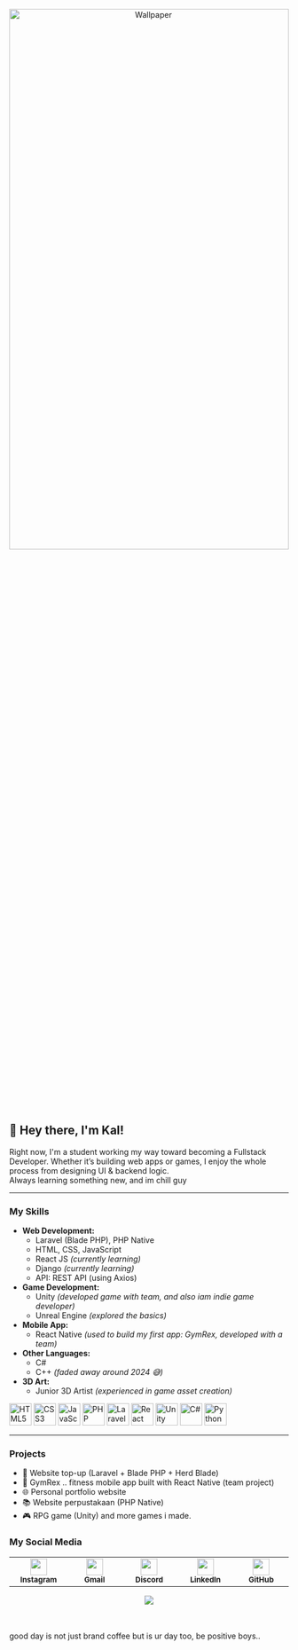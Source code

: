 <p align="center">
  <img src="https://i.pinimg.com/1200x/01/4b/ed/014bed03301791abacf69b8c0df23c0b.jpg" alt="Wallpaper" width="100%" height="50%">
</p>
<br/>

## 👋 Hey there, I'm Kal!

Right now, I'm a student working my way toward becoming a Fullstack Developer. Whether it’s building web apps or games, I enjoy the whole process from designing UI & backend logic. 
<br/>
Always learning something new, and im chill guy


---


### My Skills
- **Web Development:**
  - Laravel (Blade PHP), PHP Native
  - HTML, CSS, JavaScript
  - React JS *(currently learning)*
  - Django *(currently learning)*
  - API: REST API (using Axios)
- **Game Development:**
  - Unity *(developed game with team, and also iam indie game developer)*
  - Unreal Engine *(explored the basics)*
- **Mobile App:**
  - React Native *(used to build my first app: GymRex, developed with a team)*
- **Other Languages:**
  - C#
  - C++ *(faded away around 2024 😅)*
- **3D Art:**
  - Junior 3D Artist *(experienced in game asset creation)*


<p align="left">
  <img src="https://cdn.jsdelivr.net/gh/devicons/devicon/icons/html5/html5-original.svg" alt="HTML5" width="40" height="40"/>
  <img src="https://cdn.jsdelivr.net/gh/devicons/devicon/icons/css3/css3-original.svg" alt="CSS3" width="40" height="40"/>
  <img src="https://cdn.jsdelivr.net/gh/devicons/devicon/icons/javascript/javascript-original.svg" alt="JavaScript" width="40" height="40"/>
  <img src="https://cdn.jsdelivr.net/gh/devicons/devicon/icons/php/php-original.svg" alt="PHP" width="40" height="40"/>
  <img src="https://cdn.jsdelivr.net/gh/devicons/devicon/icons/laravel/laravel-original.svg" alt="Laravel" width="40" height="40"/>
  <img src="https://cdn.jsdelivr.net/gh/devicons/devicon/icons/react/react-original.svg" alt="React" width="40" height="40"/>
  <img src="https://cdn.jsdelivr.net/gh/devicons/devicon/icons/unity/unity-original.svg" alt="Unity" width="40" height="40"/>
  <img src="https://cdn.jsdelivr.net/gh/devicons/devicon/icons/csharp/csharp-original.svg" alt="C#" width="40" height="40"/>
  <img src="https://cdn.jsdelivr.net/gh/devicons/devicon/icons/python/python-original.svg" alt="Python" width="40" height="40"/>
</p>

---

### Projects
- 💸 Website top-up (Laravel + Blade PHP + Herd Blade)
- 📱 GymRex .. fitness mobile app built with React Native (team project)
- 🌐 Personal portfolio website
- 📚 Website perpustakaan (PHP Native)
- 🎮 RPG game (Unity)
  and more games i made.

### My Social Media 

<table align="center">
  <tr>
    <td align="center" width="100">
      <a href="https://www.instagram.com/kal.putra_/">
        <img src="https://cdn-icons-png.flaticon.com/512/2111/2111463.png" width="30"><br>
        <sub><b>Instagram</b></sub>
      </a>
    </td>
    <td align="center" width="100">
      <a href="mailto:gregethaikal@gmail.com">
        <img src="https://cdn-icons-png.flaticon.com/512/732/732200.png" width="30"><br>
        <sub><b>Gmail</b></sub>
      </a>
    </td>
    <td align="center" width="100">
      <a href="https://discord.com/users/kalfein">
        <img src="https://cdn-icons-png.flaticon.com/512/3670/3670157.png" width="30"><br>
        <sub><b>Discord</b></sub>
      </a>
    </td>
    <td align="center" width="100">
      <a href="https://www.linkedin.com/in/muhammad-haikal-putra-yandita-337a36299/">
        <img src="https://cdn-icons-png.flaticon.com/512/174/174857.png" width="30"><br>
        <sub><b>LinkedIn</b></sub>
      </a>
    </td>
    <td align="center" width="100">
      <a href="https://github.com/kalfein">
        <img src="https://cdn-icons-png.flaticon.com/512/733/733553.png" width="30"><br>
        <sub><b>GitHub</b></sub>
      </a>
    </td>
  </tr>
</table>

<p align="center">
  <a href="https://www.instagram.com/kal.putra_/">
    <img src="https://img.shields.io/badge/Instagram-@kal.putra_-%23E4405F?style=for-the-badge&logo=instagram&logoColor=white" />
  </a>
</p>

<br/>
<br/>
  good day is not just brand coffee but is ur day too, be positive boys..
